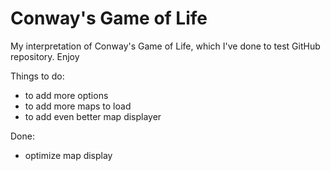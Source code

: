 # Conway's Game of Life

My interpretation of Conway's Game of Life, which I've done to test GitHub repository. Enjoy

Things to do:
- to add more options
- to add more maps to load
- to add even better map displayer

Done:
- optimize map display
